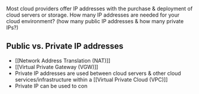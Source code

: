 Most cloud providers offer IP addresses with the purchase & deployment of cloud servers or storage. How many IP addresses are needed for your cloud environment? (how many public IP addresses & how many private IPs?)
## Public vs. Private IP addresses
- [[Network Address Translation (NAT)]]
- [[Virtual Private Gateway (VGW)]]
- Private IP addresses are used between cloud servers & other cloud services/infrastructure within a [[Virtual Private Cloud (VPC)]]
- Private IP can be used to con

